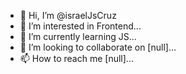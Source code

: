 - 👋 Hi, I’m @israelJsCruz
- 👀 I’m interested in Frontend...
- 🌱 I’m currently learning JS...
- 💞️ I’m looking to collaborate on [null]...
- 📫 How to reach me [null]...

<!---
israelJsCruz/israelJsCruz is a ✨ special ✨ repository because its `README.md` (this file) appears on your GitHub profile.
You can click the Preview link to take a look at your changes.
--->
